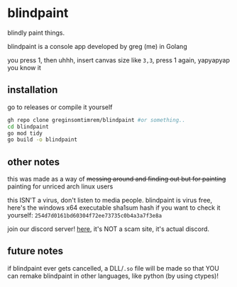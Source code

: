 # blindpaint
blindly paint things.

blindpaint is a console app developed by greg (me) in Golang

you press 1, then uhhh, insert canvas size like `3,3`, press 1 again, yapyapyap you know it

## installation
go to releases or compile it yourself
```bash
gh repo clone greginsomtimrem/blindpaint #or something..
cd blindpaint
go mod tidy
go build -o blindpaint
```

## other notes
this was made as a way of ~~messing around and finding out but for painting~~ painting for unriced arch linux users

this ISN'T a virus, don't listen to media people. blindpaint is virus free, here's the windows x64 executable sha1sum hash if you want to check it yourself: `254d7d0161bd60304f72ee73735c0b4a3a7f3e8a`

join our discord server! [here](https://discord.gg/c2KTVEgxBn), it's NOT a scam site, it's actual discord.

## future notes
if blindpaint ever gets cancelled, a DLL/`.so` file will be made so that YOU can remake blindpaint in other languages, like python (by using ctypes)!
